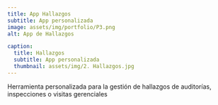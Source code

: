 ```yaml
---
title: App Hallazgos
subtitle: App personalizada
image: assets/img/portfolio/P3.png
alt: App de Hallazgos

caption:
  title: Hallazgos 
  subtitle: App personalizada
  thumbnail: assets/img/2. Hallazgos.jpg
---
```

Herramienta personalizada para la gestión de hallazgos de auditorías, inspecciones o visitas gerenciales 

